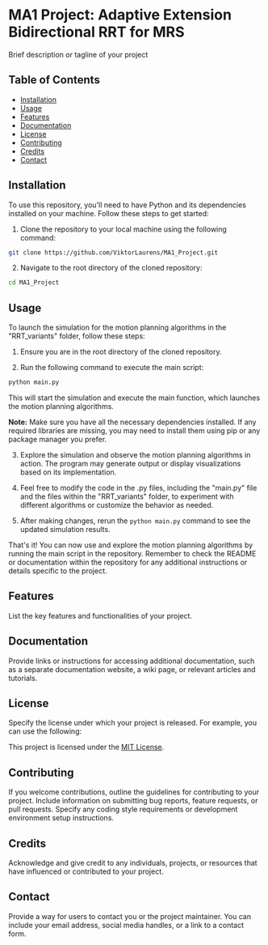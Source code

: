 # MA1 Project: Adaptive Extension Bidirectional RRT for MRS

Brief description or tagline of your project

## Table of Contents
- [Installation](#installation)
- [Usage](#usage)
- [Features](#features)
- [Documentation](#documentation)
- [License](#license)
- [Contributing](#contributing)
- [Credits](#credits)
- [Contact](#contact)

## Installation 

To use this repository, you'll need to have Python and its dependencies installed on your machine. Follow these steps to get started:

1. Clone the repository to your local machine using the following command:
```bash
git clone https://github.com/ViktorLaurens/MA1_Project.git
```

2. Navigate to the root directory of the cloned repository:
```bash
cd MA1_Project
```

## Usage

To launch the simulation for the motion planning algorithms in the "RRT_variants" folder, follow these steps:

1. Ensure you are in the root directory of the cloned repository.

2. Run the following command to execute the main script:
```bash
python main.py
```

This will start the simulation and execute the main function, which launches the motion planning algorithms.

**Note:** Make sure you have all the necessary dependencies installed. If any required libraries are missing, you may need to install them using pip or any package manager you prefer.

3. Explore the simulation and observe the motion planning algorithms in action. The program may generate output or display visualizations based on its implementation.

4. Feel free to modify the code in the .py files, including the "main.py" file and the files within the "RRT_variants" folder, to experiment with different algorithms or customize the behavior as needed.

5. After making changes, rerun the `python main.py` command to see the updated simulation results.

That's it! You can now use and explore the motion planning algorithms by running the main script in the repository. Remember to check the README or documentation within the repository for any additional instructions or details specific to the project.

## Features

List the key features and functionalities of your project.

## Documentation

Provide links or instructions for accessing additional documentation, such as a separate documentation website, a wiki page, or relevant articles and tutorials.

## License

Specify the license under which your project is released. For example, you can use the following:

This project is licensed under the [MIT License](LICENSE).

## Contributing

If you welcome contributions, outline the guidelines for contributing to your project. Include information on submitting bug reports, feature requests, or pull requests. Specify any coding style requirements or development environment setup instructions.

## Credits

Acknowledge and give credit to any individuals, projects, or resources that have influenced or contributed to your project.

## Contact

Provide a way for users to contact you or the project maintainer. You can include your email address, social media handles, or a link to a contact form.

